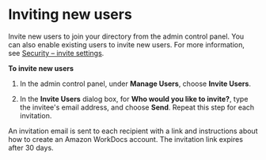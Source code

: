 # Inviting new users<a name="invite_user"></a>

Invite new users to join your directory from the admin control panel\. You can also enable existing users to invite new users\. For more information, see [Security – invite settings](manage-sites.md#invite-settings)\.

**To invite new users**

1. In the admin control panel, under **Manage Users**, choose **Invite Users**\.

1. In the **Invite Users** dialog box, for **Who would you like to invite?**, type the invitee's email address, and choose **Send**\. Repeat this step for each invitation\.

An invitation email is sent to each recipient with a link and instructions about how to create an Amazon WorkDocs account\. The invitation link expires after 30 days\.